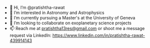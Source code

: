 - 👋 Hi, I’m @pratishtha-rawat
- 👀 I’m interested in Astronomy and Astrophysics
- 🌱 I’m currently pursuing a Master's at the University of Geneva
- 💞️ I’m looking to collaborate on exoplanetary science projects
- 📫 Reach me at pratishtha13res@gmail.com or shoot me a message request via LinkedIn: https://www.linkedin.com/in/pratishtha-rawat-439914143

<!---
pratishtha-rawat/pratishtha-rawat is a ✨ special ✨ repository because its `README.md` (this file) appears on your GitHub profile.
You can click the Preview link to take a look at your changes.
--->
